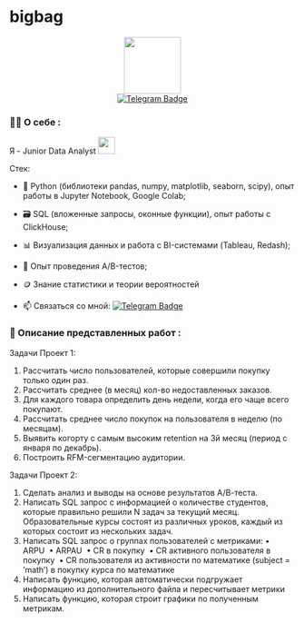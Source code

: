 # bigbag

<div id="header" align="center">
  <img src="https://media.giphy.com/media/j0HjChGV0J44KrrlGv/giphy.gif" width="100"/>
</div>

<div id="badges" align="center"> 
  <a href="https://t.me/khripunova_i">
    <img src="https://img.shields.io/badge/Telegram-blue?logo=telegram&logoColor=white&style=for-the-badge" alt="Telegram Badge"/>
  </a>
</div>

### :woman_technologist: О себе :
Я - Junior Data Analyst <img src="https://media.giphy.com/media/WUlplcMpOCEmTGBtBW/giphy.gif" width="30"> 

Стек: 

- 🐍 Python (библиотеки pandas, numpy, matplotlib, seaborn, scipy), опыт работы в Jupyter Notebook, Google Colab;
  
- 🗃️ SQL (вложенные запросы, оконные функции), опыт работы с ClickHouse;
  
- 📊 Визуализация данных и работа с BI-системами (Tableau, Redash);
  
- 🧪 Опыт проведения A/B-тестов;
  
- 🪙 Знание статистики и теории вероятностей

- :mailbox: Связаться со мной: [![Telegram Badge](https://img.shields.io/badge/-TG-blue?style=flat&logo=Telegram&logoColor=white)](https://t.me/khripunova_i)
  
  
### 🧐 Описание представленных работ :

Задачи Проект 1:

1. Рассчитать число пользователей, которые совершили покупку только один раз.
2. Рассчитать среднее (в месяц) кол-во недоставленных заказов.
3. Для каждого товара определить день недели, когда его чаще всего покупают. 
4. Рассчитать среднее число покупок на пользователя в неделю (по месяцам). 
5. Выявить когорту с самым высоким retention на 3й месяц (период с января по декабрь).
6. Построить RFM-сегментацию аудитории. 

Задачи Проект 2: 

1. Сделать анализ и выводы на основе результатов А/В-теста.
2. Написать SQL запрос с информацией о количестве студентов, которые правильно решили N задач за текущий месяц. Образовательные курсы состоят из различных уроков, каждый из которых состоит из нескольких задач. 
3. Написать SQL запрос о группах пользователей с метриками: 	•	ARPU </n>
	•	ARPAU </n>
	•	CR в покупку </n>
	•	СR активного пользователя в покупку </n>
	•	CR пользователя из активности по математике (subject = ’math’) в покупку курса по математике 
4. Написать функцию, которая автоматически подгружает информацию из дополнительного файла и пересчитывает метрики
5. Написать функцию, которая строит графики по полученным метрикам. 

